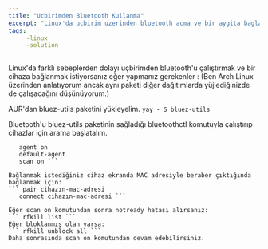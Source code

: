 ```yaml
---
title: "Ucbirimden Bluetooth Kullanma"
excerpt: "Linux'da ucbirim uzerinden bluetooth acma ve bir aygita baglanma"
tags:
     -linux
     -solution
---
```


Linux'da farklı sebeplerden dolayı uçbirimden bluetooth'u çalıştırmak ve bir cihaza bağlanmak istiyorsanız eğer yapmanız gerekenler :
(Ben Arch Linux üzerinden anlatıyorum ancak aynı paketi diğer dağıtımlarda yüjlediğinizde de çalışacağını düşünüyorum.) 


AUR'dan bluez-utils paketini yükleyelim. 
``` yay - S bluez-utils ```

Bluetooth'u bluez-utils paketinin sağladığı bluetoothctl komutuyla çalıştırıp cihazlar için arama başlatalım.
``` power on
   agent on
   default-agent
   scan on ```

Bağlanmak istediğiniz cihaz ekranda MAC adresiyle beraber çıktığında bağlanmak için:
``` pair cihazın-mac-adresi
   connect cihazın-mac-adresi ```

Eğer scan on komutundan sonra notready hatası alırsanız:
``` rfkill list ```
Eğer bloklanmış olan varsa:
``` rfkill unblock all ```
Daha sonrasında scan on komutundan devam edebilirsiniz. 
